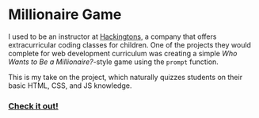 # Millionaire Game

I used to be an instructor at [Hackingtons](https://www.hackingtons.com/), a company that offers extracurricular coding classes for children. One of the projects they would complete for web development curriculum was creating a simple *Who Wants to Be a Millionaire?*-style game using the `prompt` function.

This is my take on the project, which naturally quizzes students on their basic HTML, CSS, and JS knowledge.

### [Check it out!](https://spindlymist.github.io/millionaire-game/)
